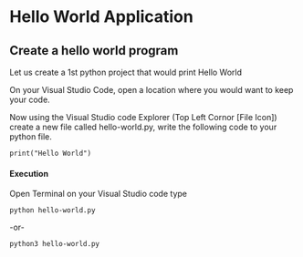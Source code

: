 # Hello World Application

## Create a hello world program
Let us create a 1st python project that would print Hello World

On your Visual Studio Code, open a location where you would want to keep your code.

Now using the Visual Studio code Explorer (Top Left Cornor [File Icon]) create a new file called hello-world.py, write the following code to your python file.

~~~
print("Hello World")
~~~

#### Execution

Open Terminal on your Visual Studio code type

~~~
python hello-world.py
~~~

-or-

~~~
python3 hello-world.py
~~~